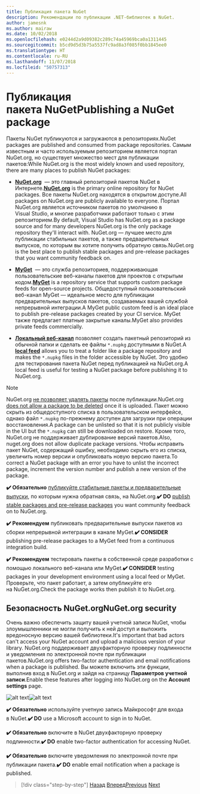 ```yaml
---
title: Публикация пакета NuGet
description: Рекомендации по публикации .NET-библиотек в NuGet.
author: jamesnk
ms.author: mairaw
ms.date: 10/02/2018
ms.openlocfilehash: e0244d2a9d09382c289c74a45969bca0a1311445
ms.sourcegitcommit: b5cd9d5d3b75a5537fc9ad8a3f085f0bb1845ee0
ms.translationtype: HT
ms.contentlocale: ru-RU
ms.lasthandoff: 11/07/2018
ms.locfileid: "50757313"
---
```

# <a name="publishing-a-nuget-package"></a><span data-ttu-id="1e390-103">Публикация пакета NuGet</span><span class="sxs-lookup"><span data-stu-id="1e390-103">Publishing a NuGet package</span></span>

<span data-ttu-id="1e390-104">Пакеты NuGet публикуются и загружаются в репозиториях.</span><span class="sxs-lookup"><span data-stu-id="1e390-104">NuGet packages are published and consumed from package repositories.</span></span> <span data-ttu-id="1e390-105">Самым известным и часто используемым репозиторием является портал NuGet.org, но существует множество мест для публикации пакетов:</span><span class="sxs-lookup"><span data-stu-id="1e390-105">While NuGet.org is the most widely known and used repository, there are many places to publish NuGet packages:</span></span>

* <span data-ttu-id="1e390-106">**[NuGet.org](https://www.nuget.org/)**  — это главный репозиторий пакетов NuGet в Интернете.</span><span class="sxs-lookup"><span data-stu-id="1e390-106">**[NuGet.org](https://www.nuget.org/)** is the primary online repository for NuGet packages.</span></span> <span data-ttu-id="1e390-107">Все пакеты NuGet.org находятся в открытом доступе.</span><span class="sxs-lookup"><span data-stu-id="1e390-107">All packages on NuGet.org are publicly available to everyone.</span></span> <span data-ttu-id="1e390-108">Портал NuGet.org является источником пакетов по умолчанию в Visual Studio, и многие разработчики работают только с этим репозиторием.</span><span class="sxs-lookup"><span data-stu-id="1e390-108">By default, Visual Studio has NuGet.org as a package source and for many developers NuGet.org is the only package repository they'll interact with.</span></span> <span data-ttu-id="1e390-109">NuGet.org — лучшее место для публикации стабильных пакетов, а также предварительных выпусков, по которым вы хотите получить обратную связь.</span><span class="sxs-lookup"><span data-stu-id="1e390-109">NuGet.org is the best place to publish stable packages and pre-release packages that you want community feedback on.</span></span>

* <span data-ttu-id="1e390-110">**[MyGet](https://myget.org/)**  — это служба репозиториев, поддерживающая пользовательские веб-каналы пакетов для проектов с открытым кодом.</span><span class="sxs-lookup"><span data-stu-id="1e390-110">**[MyGet](https://myget.org/)** is a repository service that supports custom package feeds for open-source projects.</span></span> <span data-ttu-id="1e390-111">Общедоступный пользовательский веб-канал MyGet — идеальное место для публикации предварительных выпусков пакетов, создаваемых вашей службой непрерывной интеграции.</span><span class="sxs-lookup"><span data-stu-id="1e390-111">A MyGet public custom feed is an ideal place to publish pre-release packages created by your CI service.</span></span> <span data-ttu-id="1e390-112">MyGet также предлагает платные закрытые каналы.</span><span class="sxs-lookup"><span data-stu-id="1e390-112">MyGet also provides private feeds commercially.</span></span>

* <span data-ttu-id="1e390-113">**[Локальный веб-канал](/nuget/hosting-packages/local-feeds)** позволяет создать пакетный репозиторий из обычной папки и сделать ее файлы `*.nupkg` доступными в NuGet.</span><span class="sxs-lookup"><span data-stu-id="1e390-113">A **[local feed](/nuget/hosting-packages/local-feeds)** allows you to treat a folder like a package repository and makes the `*.nupkg` files in the folder accessible by NuGet.</span></span> <span data-ttu-id="1e390-114">Это удобно для тестирования пакета NuGet перед публикацией на NuGet.org.</span><span class="sxs-lookup"><span data-stu-id="1e390-114">A local feed is useful for testing a NuGet package before publishing it to NuGet.org.</span></span>

> [!NOTE]
> <span data-ttu-id="1e390-115">NuGet.org [не позволяет удалять пакеты](/nuget/policies/deleting-packages) после публикации.</span><span class="sxs-lookup"><span data-stu-id="1e390-115">NuGet.org [does not allow a package to be deleted](/nuget/policies/deleting-packages) once it is uploaded.</span></span> <span data-ttu-id="1e390-116">Пакет можно скрыть из общедоступного списка в пользовательском интерфейсе, однако файл `*.nupkg` по-прежнему доступен для загрузки при операции восстановления.</span><span class="sxs-lookup"><span data-stu-id="1e390-116">A package can be unlisted so that it is not publicly visible in the UI but the `*.nupkg` can still be downloaded on restore.</span></span> <span data-ttu-id="1e390-117">Кроме того, NuGet.org не поддерживает дублирование версий пакетов.</span><span class="sxs-lookup"><span data-stu-id="1e390-117">Also, nuget.org does not allow duplicate package versions.</span></span> <span data-ttu-id="1e390-118">Чтобы исправить пакет NuGet, содержащий ошибку, необходимо скрыть его из списка, увеличить номер версии и опубликовать новую версию пакета.</span><span class="sxs-lookup"><span data-stu-id="1e390-118">To correct a NuGet package with an error you have to unlist the incorrect package, increment the version number and publish a new version of the package.</span></span>

<span data-ttu-id="1e390-119">**✔️ Обязательно** [публикуйте стабильные пакеты и предварительные выпуски](/nuget/create-packages/publish-a-package), по которым нужна обратная связь, на NuGet.org.</span><span class="sxs-lookup"><span data-stu-id="1e390-119">**✔️ DO** [publish stable packages and pre-release packages](/nuget/create-packages/publish-a-package) you want community feedback on to NuGet.org.</span></span>

<span data-ttu-id="1e390-120">**✔️ Рекомендуем** публиковать предварительные выпуски пакетов из сборки непрерывной интеграции в канале MyGet.</span><span class="sxs-lookup"><span data-stu-id="1e390-120">**✔️ CONSIDER** publishing pre-release packages to a MyGet feed from a continuous integration build.</span></span>

<span data-ttu-id="1e390-121">**✔️ Рекомендуем** тестировать пакеты в собственной среде разработки с помощью локального веб-канала или MyGet.</span><span class="sxs-lookup"><span data-stu-id="1e390-121">**✔️ CONSIDER** testing packages in your development environment using a local feed or MyGet.</span></span> <span data-ttu-id="1e390-122">Проверьте, что пакет работает, а затем опубликуйте его на NuGet.org.</span><span class="sxs-lookup"><span data-stu-id="1e390-122">Check the package works then publish it to NuGet.org.</span></span>

## <a name="nugetorg-security"></a><span data-ttu-id="1e390-123">Безопасность NuGet.org</span><span class="sxs-lookup"><span data-stu-id="1e390-123">NuGet.org security</span></span>

<span data-ttu-id="1e390-124">Очень важно обеспечить защиту вашей учетной записи NuGet, чтобы злоумышленники не могли получить к ней доступ и выложить вредоносную версию вашей библиотеки.</span><span class="sxs-lookup"><span data-stu-id="1e390-124">It's important that bad actors can't access your NuGet account and upload a malicious version of your library.</span></span> <span data-ttu-id="1e390-125">NuGet.org поддерживает двухфакторную проверку подлинности и уведомления по электронной почте при публикации пакетов.</span><span class="sxs-lookup"><span data-stu-id="1e390-125">NuGet.org offers two-factor authentication and email notifications when a package is published.</span></span> <span data-ttu-id="1e390-126">Вы можете включить эти функции, выполнив вход в NuGet.org и зайдя на страницу **Параметров учетной записи**.</span><span class="sxs-lookup"><span data-stu-id="1e390-126">Enable these features after logging into NuGet.org on the **Account settings** page.</span></span>

<span data-ttu-id="1e390-127">![alt text](./media/publish-nuget-package/nuget-2fa.png "Безопасность учетной записи NuGet")</span><span class="sxs-lookup"><span data-stu-id="1e390-127">![alt text](./media/publish-nuget-package/nuget-2fa.png "NuGet Account Security")</span></span>

<span data-ttu-id="1e390-128">**✔️ Обязательно** используйте учетную запись Майкрософт для входа в NuGet.</span><span class="sxs-lookup"><span data-stu-id="1e390-128">**✔️ DO** use a Microsoft account to sign in to NuGet.</span></span>

<span data-ttu-id="1e390-129">**✔️ Обязательно** включите в NuGet двухфакторную проверку подлинности.</span><span class="sxs-lookup"><span data-stu-id="1e390-129">**✔️ DO** enable two-factor authentication for accessing NuGet.</span></span>

<span data-ttu-id="1e390-130">**✔️ Обязательно** включите уведомления по электронной почте при публикации пакета.</span><span class="sxs-lookup"><span data-stu-id="1e390-130">**✔️ DO** enable email notification when a package is published.</span></span>

>[!div class="step-by-step"]
<span data-ttu-id="1e390-131">[Назад](./sourcelink.md)
[Вперед](./versioning.md)</span><span class="sxs-lookup"><span data-stu-id="1e390-131">[Previous](./sourcelink.md)
[Next](./versioning.md)</span></span>
